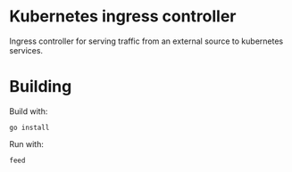 # Kubernetes ingress controller

Ingress controller for serving traffic from an external source to kubernetes services.

# Building

Build with:

    go install
    
Run with:

    feed
